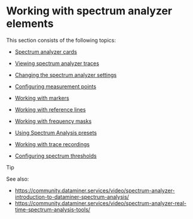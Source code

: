 # Working with spectrum analyzer elements

This section consists of the following topics:

- [Spectrum analyzer cards](Spectrum_analyzer_cards.md)

- [Viewing spectrum analyzer traces](Viewing_spectrum_analyzer_traces.md)

- [Changing the spectrum analyzer settings](Changing_the_spectrum_analyzer_settings.md)

- [Configuring measurement points](Configuring_measurement_points.md)

- [Working with markers](Working_with_markers.md)

- [Working with reference lines](Working_with_reference_lines.md)

- [Working with frequency masks](Working_with_frequency_masks.md)

- [Using Spectrum Analysis presets](Using_Spectrum_Analysis_presets.md)

- [Working with trace recordings](Working_with_trace_recordings.md)

- [Configuring spectrum thresholds](Configuring_spectrum_thresholds.md)

> [!TIP]
> See also:
> - <https://community.dataminer.services/video/spectrum-analyzer-introduction-to-dataminer-spectrum-analysis/>
> - <https://community.dataminer.services/video/spectrum-analyzer-real-time-spectrum-analysis-tools/>
>
